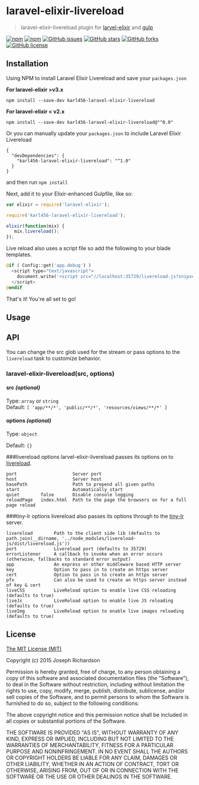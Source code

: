 # laravel-elixir-livereload
> laravel-elixir-livereload plugin for [larvel-elixir](https://github.com/laravel/elixir) and [gulp](https://github.com/wearefractal/gulp)

[![npm](https://img.shields.io/npm/v/laravel-elixir-livereload.svg)](https://www.npmjs.com/package/laravel-elixir-livereload)
[![npm](https://img.shields.io/npm/dm/laravel-elixir-livereload.svg)](https://www.npmjs.com/package/laravel-elixir-livereload)
[![GitHub issues](https://img.shields.io/github/issues/karl456-laravel-elixir-livereload.svg)](https://github.com/karl456-laravel-elixir-livereload/issues)
[![GitHub stars](https://img.shields.io/github/stars/karl456-laravel-elixir-livereload.svg)](https://github.com/karl456-laravel-elixir-livereload/stargazers)
[![GitHub forks](https://img.shields.io/github/forks/karl456-laravel-elixir-livereload.svg)](https://github.com/karl456-laravel-elixir-livereload/network)
[![GitHub license](https://img.shields.io/github/license/ehlovader/laravel-elixir-livereload.svg)](https://github.com/ehlovader/laravel-elixir-livereload)

## Installation

Using NPM to install Laravel Elixir Livereload and save your `packages.json`
 
**For laravel-elixir >v3.x**
```
npm install --save-dev karl456-laravel-elixir-livereload
```

**For laravel-elixir < v2.x**
```
npm install --save-dev karl456-laravel-elixir-livereload@"^0.0"
```

Or you can manually update your `packages.json` to include Laravel Elixir Livereload

```
{
  "devDependencies": {
    "karl456-laravel-elixir-livereload": "^1.0"
  }
}
```

and then run `npm install`

Next, add it to your Elixir-enhanced Gulpfile, like so:

```js
var elixir = require('laravel-elixir');

require('karl456-laravel-elixir-livereload');

elixir(function(mix) {
   mix.livereload();
});
```

Live reload also uses a script file so add the following to your blade templates.

```php
@if ( Config::get('app.debug') )
  <script type="text/javascript">
    document.write('<script src="//localhost:35729/livereload.js?snipver=1" type="text/javascript"><\/script>')
  </script>
@endif
```

That's it! You're all set to go!

## Usage


## API

You can change the src glob used for the stream or pass options to the `livereload` task to customize behavior.

### laravel-elixir-livereload(src, options)

#### src _(optional)_
Type: `array` or `string`  
Default: `[
              'app/**/*',
              'public/**/*',
              'resources/views/**/*'
          ]`

#### options _(optional)_
Type: `object`

Default: `{}`

###livereload options
larvel-elixir-livereload passes its options on to [livereload](https://github.com/vohof/gulp-livereload).

```
port                     Server port
host                     Server host
basePath                 Path to prepend all given paths
start                    Automatically start
quiet        false       Disable console logging
reloadPage   index.html  Path to the page the browsers on for a full page reload
```

###tiny-lr options
livereload also passes its options through to the [tiny-lr](https://github.com/mklabs/tiny-lr) server.

```
livereload        Path to the client side lib (defaults to path.join(__dirname, '../node_modules/livereload-js/dist/livereload.js'))
port              Livereload port (defaults to 35729)
errorListener     A callback to invoke when an error occurs (otherwise, fallbacks to standard error output)
app               An express or other middleware based HTTP server
key               Option to pass in to create an https server
cert              Option to pass in to create an https server
pfx               Can also be used to create an https server instead of key & cert
liveCSS           LiveReload option to enable live CSS reloading (defaults to true)
liveJs            LiveReload option to enable live JS reloading (defaults to true)
liveImg           LiveReload option to enable live images reloading (defaults to true)
```

## License

[The MIT License (MIT)](http://en.wikipedia.org/wiki/MIT_License)

Copyright (c) 2015 Joseph Richardson

Permission is hereby granted, free of charge, to any person obtaining a copy of this software and associated documentation files (the "Software"), to deal in the Software without restriction, including without limitation the rights to use, copy, modify, merge, publish, distribute, sublicense, and/or sell copies of the Software, and to permit persons to whom the Software is furnished to do so, subject to the following conditions:

The above copyright notice and this permission notice shall be included in all copies or substantial portions of the Software.

THE SOFTWARE IS PROVIDED "AS IS", WITHOUT WARRANTY OF ANY KIND, EXPRESS OR IMPLIED, INCLUDING BUT NOT LIMITED TO THE WARRANTIES OF MERCHANTABILITY, FITNESS FOR A PARTICULAR PURPOSE AND NONINFRINGEMENT. IN NO EVENT SHALL THE AUTHORS OR COPYRIGHT HOLDERS BE LIABLE FOR ANY CLAIM, DAMAGES OR OTHER LIABILITY, WHETHER IN AN ACTION OF CONTRACT, TORT OR OTHERWISE, ARISING FROM, OUT OF OR IN CONNECTION WITH THE SOFTWARE OR THE USE OR OTHER DEALINGS IN THE SOFTWARE.

